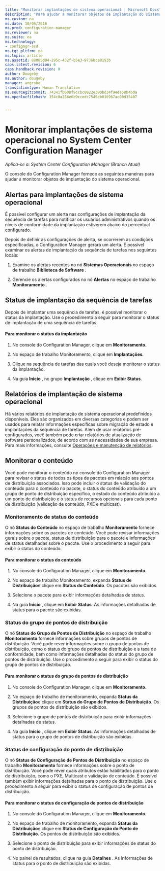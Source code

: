 ```yaml
---
title: "Monitorar implantações de sistema operacional | Microsoft Docs"
description: "Para ajudar a monitorar objetos de implantação do sistema operacional, o console do Configuration Manager fornece alertas, relatórios e vários indicadores de status."
ms.custom: na
ms.date: 10/06/2016
ms.prod: configuration-manager
ms.reviewer: na
ms.suite: na
ms.technology:
- configmgr-osd
ms.tgt_pltfrm: na
ms.topic: article
ms.assetid: 08085d94-295c-432f-b5e3-9736bce0193b
caps.latest.revision: 6
caps.handback.revision: 0
author: Dougeby
ms.author: dougeby
manager: angrobe
translationtype: Human Translation
ms.sourcegitcommit: 74341fb60bf9ccbc8822e390bd34f9eda58b4bda
ms.openlocfilehash: 154c0a286e6b9ccedc7545eb010967ac00d35407


---
```

# <a name="monitor-operating-system-deployments-in-system-center-configuration-manager"></a>Monitorar implantações de sistema operacional no System Center Configuration Manager

*Aplica-se a: System Center Configuration Manager (Branch Atual)*

O console do Configuration Manager fornece as seguintes maneiras para ajudar a monitorar objetos de implantação do sistema operacional.  


##  <a name="a-namebkmkosdalertsa-alerts-for-operating-system-deployments"></a><a name="BKMK_OSDAlerts"></a> Alertas para implantações de sistema operacional  
 É possível configurar um alerta nas configurações de implantação da sequência de tarefas para notificar os usuários administrativos quando os níveis de conformidade da implantação estiverem abaixo do percentual configurado.  

 Depois de definir as configurações de alerta, se ocorrerem as condições especificadas, o Configuration Manager gerará um alerta. É possível examinar os alertas de implantação da sequência de tarefas nos seguintes locais:  

1.  Examine os alertas recentes no nó **Sistemas Operacionais** no espaço de trabalho **Biblioteca de Software** .  

2.  Gerencie os alertas configurados no nó **Alertas** no espaço de trabalho **Monitoramento** .  

##  <a name="a-namebkmktsdeploystatusa-task-sequence-deployment-status"></a><a name="BKMK_TSDeployStatus"></a> Status de implantação da sequência de tarefas  
 Depois de implantar uma sequência de tarefas, é possível monitorar o status da implantação. Use o procedimento a seguir para monitorar o status de implantação de uma sequência de tarefas.  

#### <a name="to-monitor-deployment-status"></a>Para monitorar o status da implantação  

1.  No console do Configuration Manager, clique em **Monitoramento**.  

2.  No espaço de trabalho Monitoramento, clique em **Implantações**.  

3.  Clique na sequência de tarefas das quais você deseja monitorar o status da implantação.  

4.  Na guia **Início** , no grupo **Implantação** , clique em **Exibir Status**.  

##  <a name="a-namebkmktsreportsa-operating-system-deployment-reports"></a><a name="BKMK_TSReports"></a> Relatórios de implantação de sistema operacional  
 Há vários relatórios de implantação de sistema operacional predefinidos disponíveis. Eles são organizados em diversas categorias e podem ser usados para relatar informações específicas sobre migração de estado e implantações da sequência de tarefas. Além de usar relatórios pré-configurados, você também pode criar relatórios de atualização de software personalizados, de acordo com as necessidades de sua empresa. Para mais informações, consulte [Operações e manutenção de relatórios](../../core/servers/manage/operations-and-maintenance-for-reporting.md).  

##  <a name="a-namebkmkmonitorcontenta-monitor-content"></a><a name="BKMK_MonitorContent"></a> Monitorar o conteúdo  
 Você pode monitorar o conteúdo no console do Configuration Manager para revisar o status de todos os tipos de pacotes em relação aos pontos de distribuição associados. Isso pode incluir o status de validação do conteúdo para o conteúdo no pacote, o status do conteúdo atribuído a um grupo de ponto de distribuição específico, o estado do conteúdo atribuído a um ponto de distribuição e o status de recursos opcionais para cada ponto de distribuição (validação de conteúdo, PXE e multicast).  

###  <a name="a-namebkmkcontentstatusa-content-status-monitoring"></a><a name="BKMK_ContentStatus"></a> Monitoramento de status do conteúdo  
 O nó **Status do Conteúdo** no espaço de trabalho **Monitoramento** fornece informações sobre os pacotes de conteúdo. Você pode revisar informações gerais sobre o pacote, status de distribuição para o pacote e informações de status detalhadas sobre o pacote. Use o procedimento a seguir para exibir o status do conteúdo.  

#### <a name="to-monitor-content-status"></a>Para monitorar o status do conteúdo  

1.  No console do Configuration Manager, clique em **Monitoramento**.  

2.  No espaço de trabalho Monitoramento, expanda **Status de Distribuição**e clique em **Status do Conteúdo**. Os pacotes são exibidos.  

3.  Selecione o pacote para exibir informações detalhadas de status.  

4.  Na guia **Início** , clique em **Exibir Status**. As informações detalhadas de status para o pacote são exibidas.  

###  <a name="a-namebkmkdpgroupstatusa-distribution-point-group-status"></a><a name="BKMK_DPGroupStatus"></a> Status do grupo de pontos de distribuição  
 O nó **Status do Grupo de Pontos de Distribuição** no espaço de trabalho **Monitoramento** fornece informações sobre grupos de pontos de distribuição. Você pode rever informações sobre o grupo de pontos de distribuição, como o status do grupo de pontos de distribuição e a taxa de conformidade, bem como informações detalhadas do status do grupo de pontos de distribuição. Use o procedimento a seguir para exibir o status do grupo de pontos de distribuição.  

#### <a name="to-monitor-distribution-point-group-status"></a>Para monitorar o status do grupo de pontos de distribuição  

1.  No console do Configuration Manager, clique em **Monitoramento**.  

2.  No espaço de trabalho de monitoramento, expanda **Status da Distribuição**e clique em **Status do Grupo de Pontos de Distribuição**. Os grupos de pontos de distribuição são exibidos.  

3.  Selecione o grupo de pontos de distribuição para exibir informações detalhadas de status.  

4.  Na guia **Início** , clique em **Exibir Status**. As informações detalhadas de status para o grupo de pontos de distribuição são exibidas.  

###  <a name="a-namebkmkdpconfigstatusa-distribution-point-configuration-status"></a><a name="BKMK_DPConfigStatus"></a> Status de configuração do ponto de distribuição  
 O nó **Status de Configuração de Pontos de Distribuição** no espaço de trabalho **Monitoramento** fornece informações sobre o ponto de distribuição. Você pode rever quais atributos estão habilitados para o ponto de distribuição, como o PXE, Multicast e validação de conteúdo. É possível também exibir informações detalhadas para o ponto de distribuição. Use o procedimento a seguir para exibir o status de configuração de pontos de distribuição.  

#### <a name="to-monitor-distribution-point-configuration-status"></a>Para monitorar o status de configuração de pontos de distribuição  

1.  No console do Configuration Manager, clique em **Monitoramento**.  

2.  No espaço de trabalho de monitoramento, expanda **Status da Distribuição**e clique em **Status de Configuração do Ponto de Distribuição**. Os pontos de distribuição são exibidos.  

3.  Selecione o ponto de distribuição para exibir informações de status do ponto de distribuição.  

4.  No painel de resultados, clique na guia **Detalhes** . As informações de status para o ponto de distribuição são exibidas.  



<!--HONumber=Dec16_HO3-->


